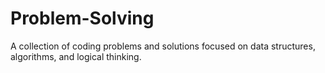 # Problem-Solving
A collection of coding problems and solutions focused on data structures, algorithms, and logical thinking.
